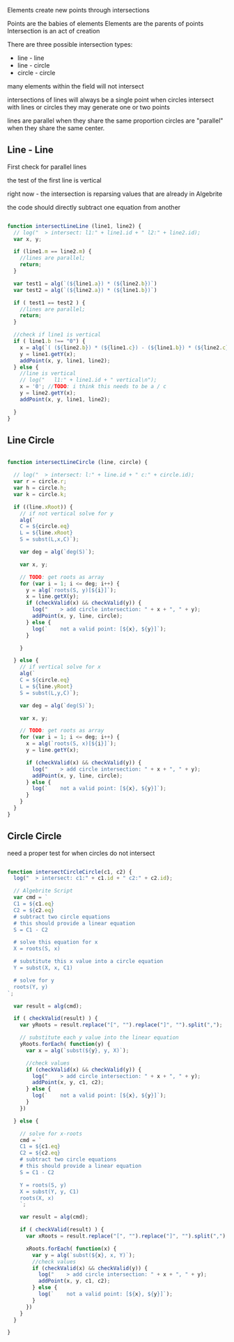 Elements create new points through intersections


Points are the babies of elements
Elements are the parents of points
Intersection is an act of creation

There are three possible intersection types:

- line - line
- line - circle
- circle - circle

many elements within the field will not intersect

intersections of lines will always be a single point
when circles intersect with lines or circles they may generate one or two points

lines are parallel when they share the same proportion
circles are "parallel" when they share the same center.

## Line - Line

First check for parallel lines

the test of the first line is vertical

right now - the intersection is reparsing values that are already in Algebrite

the code should directly subtract one equation from another

```js

function intersectLineLine (line1, line2) {
  // log("  > intersect: l1:" + line1.id + " l2:" + line2.id);
  var x, y;

  if (line1.m == line2.m) {
    //lines are parallel;
    return;
  }

  var test1 = alg(`(${line1.a}) * (${line2.b})`)
  var test2 = alg(`(${line2.a}) * (${line1.b})`)

  if ( test1 == test2 ) {
    //lines are parallel;
    return;
  }

  //check if line1 is vertical
  if ( line1.b !== "0") {
    x = alg(`( (${line2.b}) * (${line1.c}) - (${line1.b}) * (${line2.c}) )/( (${line2.a}) * (${line1.b}) - (${line1.a}) * (${line2.b}) )`);
    y = line1.getY(x);
    addPoint(x, y, line1, line2);
  } else {
    //line is vertical
    // log("   l1:" + line1.id + " vertical\n");
    x = '0'; //TODO: i think this needs to be a / c
    y = line2.getY(x);
    addPoint(x, y, line1, line2);

  }
}


```

## Line Circle



```js

function intersectLineCircle (line, circle) {

  // log("  > intersect: l:" + line.id + " c:" + circle.id);
  var r = circle.r;
  var h = circle.h;
  var k = circle.k;

  if ((line.xRoot)) {
    // if not vertical solve for y
    alg(`
    C = ${circle.eq}
    L = ${line.xRoot}
    S = subst(L,x,C)`);

    var deg = alg(`deg(S)`);

    var x, y;

    // TODO: get roots as array
    for (var i = 1; i <= deg; i++) {
      y = alg(`roots(S, y)[${i}]`);
      x = line.getX(y);
      if (checkValid(x) && checkValid(y)) {
        log("    > add circle intersection: " + x + ", " + y);
        addPoint(x, y, line, circle);
      } else {
        log(`    not a valid point: [${x}, ${y}]`);
      }

    }

  } else {
    // if vertical solve for x
    alg(`
    C = ${circle.eq}
    L = ${line.yRoot}
    S = subst(L,y,C)`);

    var deg = alg(`deg(S)`);

    var x, y;

    // TODO: get roots as array
    for (var i = 1; i <= deg; i++) {
      x = alg(`roots(S, x)[${i}]`);
      y = line.getY(x);

      if (checkValid(x) && checkValid(y)) {
        log("    > add circle intersection: " + x + ", " + y);
        addPoint(x, y, line, circle);
      } else {
        log(`    not a valid point: [${x}, ${y}]`);
      }
    }
  }
}


```



## Circle Circle

need a proper test for when circles do not intersect

```js

function intersectCircleCircle(c1, c2) {
  log("  > intersect: c1:" + c1.id + " c2:" + c2.id);

  // Algebrite Script
  var cmd = `
  C1 = ${c1.eq}
  C2 = ${c2.eq}
  # subtract two circle equations
  # this should provide a linear equation
  S = C1 - C2

  # solve this equation for x
  X = roots(S, x)

  # substitute this x value into a circle equation
  Y = subst(X, x, C1)

  # solve for y
  roots(Y, y)
`;

  var result = alg(cmd);

  if ( checkValid(result) ) {
    var yRoots = result.replace("[", "").replace("]", "").split(",");

    // substitute each y value into the linear equation
    yRoots.forEach( function(y) {
      var x = alg(`subst(${y}, y, X)`);

      //check values
      if (checkValid(x) && checkValid(y)) {
        log("    > add circle intersection: " + x + ", " + y);
        addPoint(x, y, c1, c2);
      } else {
        log(`    not a valid point: [${x}, ${y}]`);
      }
    })

  } else {

    // solve for x-roots
    cmd = `
    C1 = ${c1.eq}
    C2 = ${c2.eq}
    # subtract two circle equations
    # this should provide a linear equation
    S = C1 - C2

    Y = roots(S, y)
    X = subst(Y, y, C1)
    roots(X, x)
    `;

    var result = alg(cmd);

    if ( checkValid(result) ) {
      var xRoots = result.replace("[", "").replace("]", "").split(",");

      xRoots.forEach( function(x) {
        var y = alg(`subst(${x}, x, Y)`);
        //check values
        if (checkValid(x) && checkValid(y)) {
          log("    > add circle intersection: " + x + ", " + y);
          addPoint(x, y, c1, c2);
        } else {
          log(`    not a valid point: [${x}, ${y}]`);
        }
      })
    }
  }

}

```
